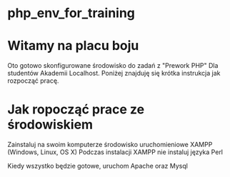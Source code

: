 # php_env_for_training

# Witamy na placu boju
Oto gotowo skonfigurowane środowisko do zadań z "Prework PHP" Dla studentów Akademii Localhost.
Poniżej znajduję się krótka instrukcja jak rozpocząć pracę.

# Jak ropocząć prace ze środowiskiem
Zainstaluj na swoim komputerze środowisko uruchomieniowe XAMPP (Windows, Linux, OS X)
Podczas instalacji XAMPP nie instaluj języka Perl

Kiedy wszystko będzie gotowe, uruchom Apache oraz Mysql
